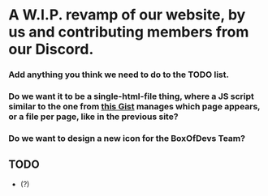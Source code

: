 A W.I.P. revamp of our website, by us and contributing members from our Discord.
===

### Add anything you think we need to do to the TODO list.
### Do we want it to be a single-html-file thing, where a JS script similar to the one from [this Gist](https://gist.github.com/TheDragonRing/3b59e23f5d455851940586e22aef892c) manages which page appears, or a file per page, like in the previous site?
### Do we want to design a new icon for the BoxOfDevs Team?

## TODO
- (?)